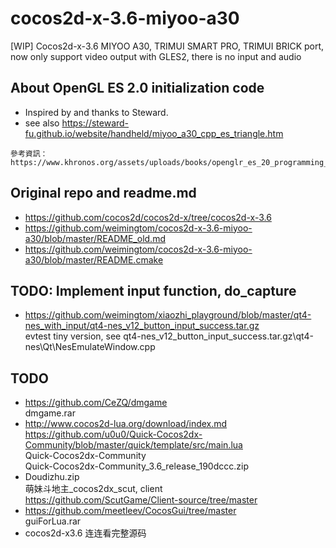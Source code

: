 # cocos2d-x-3.6-miyoo-a30
[WIP] Cocos2d-x-3.6 MIYOO A30, TRIMUI SMART PRO, TRIMUI BRICK port, now only support video output with GLES2, there is no input and audio

## About OpenGL ES 2.0 initialization code  
* Inspired by and thanks to Steward.  
* see also https://steward-fu.github.io/website/handheld/miyoo_a30_cpp_es_triangle.htm  
```
參考資訊：
https://www.khronos.org/assets/uploads/books/openglr_es_20_programming_guide_sample.pdf  
```

## Original repo and readme.md
* https://github.com/cocos2d/cocos2d-x/tree/cocos2d-x-3.6
* https://github.com/weimingtom/cocos2d-x-3.6-miyoo-a30/blob/master/README_old.md
* https://github.com/weimingtom/cocos2d-x-3.6-miyoo-a30/blob/master/README.cmake

## TODO: Implement input function, do_capture  
* https://github.com/weimingtom/xiaozhi_playground/blob/master/qt4-nes_with_input/qt4-nes_v12_button_input_success.tar.gz  
evtest tiny version, see qt4-nes_v12_button_input_success.tar.gz\qt4-nes\Qt\NesEmulateWindow.cpp  

## TODO
* https://github.com/CeZQ/dmgame   
dmgame.rar  
* http://www.cocos2d-lua.org/download/index.md  
https://github.com/u0u0/Quick-Cocos2dx-Community/blob/master/quick/template/src/main.lua    
Quick-Cocos2dx-Community  
Quick-Cocos2dx-Community_3.6_release_190dccc.zip  
* Doudizhu.zip  
萌妹斗地主_cocos2dx_scut, client  
https://github.com/ScutGame/Client-source/tree/master  
* https://github.com/meetleev/CocosGui/tree/master  
guiForLua.rar  
* cocos2d-x3.6 连连看完整源码   
